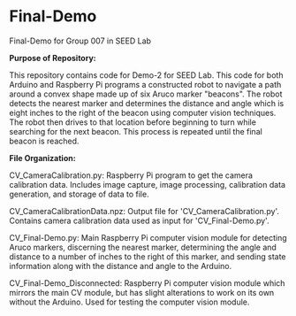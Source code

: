 # Final-Demo
Final-Demo for Group 007 in SEED Lab

__Purpose of Repository:__

This repository contains code for Demo-2 for SEED Lab. This code for both Arduino and Raspberry Pi
programs a constructed robot to navigate a path around a convex shape made up of six Aruco marker
"beacons". The robot detects the nearest marker and determines the distance and angle which is 
eight inches to the right of the beacon using computer vision techniques. The robot then drives to that 
location before beginning to turn while searching for the next beacon. This process is repeated until 
the final beacon is reached.



__File Organization:__

CV_CameraCalibration.py: Raspberry Pi program to get the camera calibration data. Includes image
	capture, image processing, calibration data generation, and storage of data to file.

CV_CameraCalibrationData.npz: Output file for 'CV_CameraCalibration.py'. Contains camera
	calibration data used as input for 'CV_Final-Demo.py'.

CV_Final-Demo.py: Main Raspberry Pi computer vision module for detecting Aruco markers, discerning
	the nearest marker, determining the angle and distance to a number of inches to the right of
	this marker, and sending state information along with the distance and angle to the Arduino.

CV_Final-Demo_Disconnected: Raspberry Pi computer vision module which mirrors the main CV module,
	but has slight alterations to work on its own without the Arduino. Used for testing the computer 
	vision module.
